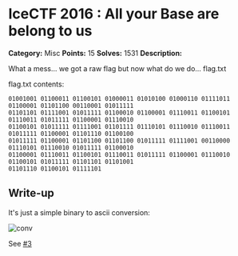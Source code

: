 # IceCTF 2016 : All your Base are belong to us

**Category:** Misc
**Points:** 15
**Solves:** 1531
**Description:**

What a mess... we got a raw flag but now what do we do... flag.txt

flag.txt contents:

```
01001001 01100011 01100101 01000011 01010100 01000110 01111011 01100001 01101100 00110001 01011111
01101101 01111001 01011111 01100010 01100001 01110011 01100101 01110011 01011111 01100001 01110010
01100101 01011111 01111001 01101111 01110101 01110010 01110011 01011111 01100001 01101110 01100100
01011111 01100001 01101100 01101100 01011111 01111001 00110000 01110101 01110010 01011111 01100010
01100001 01110011 01100101 01110011 01011111 01100001 01110010 01100101 01011111 01101101 01101001
01101110 01100101 01111101
```

## Write-up

It's just a simple binary to ascii conversion:

![conv](https://cloud.githubusercontent.com/assets/3537289/17629272/0d4f96b6-60a9-11e6-96d7-aaf6454d65bf.png)

See [#3](https://github.com/ikornaselur/project-firewater/issues/3)
